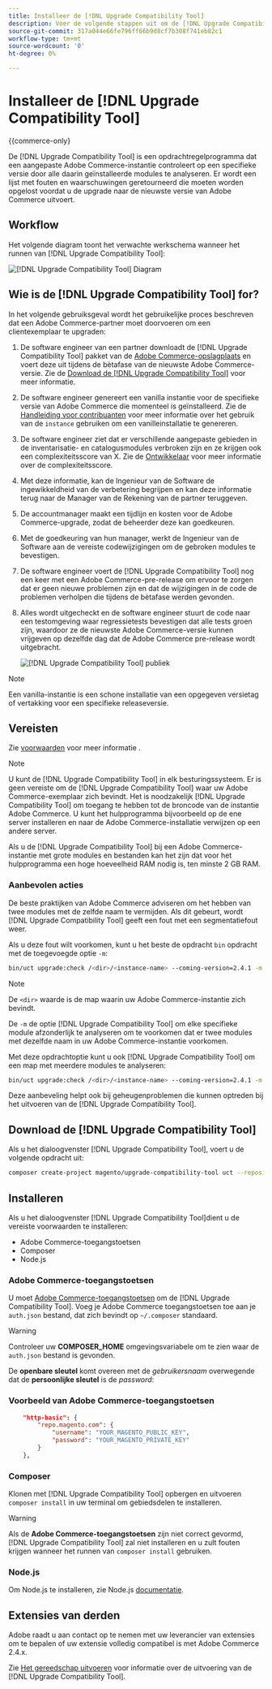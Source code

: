 ```yaml
---
title: Installeer de [!DNL Upgrade Compatibility Tool]
description: Voer de volgende stappen uit om de [!DNL Upgrade Compatibility Tool] voor uw Adobe Commerce-project.
source-git-commit: 317a044e66fe796ff66b9d8cf7b308f741eb82c1
workflow-type: tm+mt
source-wordcount: '0'
ht-degree: 0%

---
```



# Installeer de [!DNL Upgrade Compatibility Tool]

{{commerce-only}

De [!DNL Upgrade Compatibility Tool] is een opdrachtregelprogramma dat een aangepaste Adobe Commerce-instantie controleert op een specifieke versie door alle daarin geïnstalleerde modules te analyseren. Er wordt een lijst met fouten en waarschuwingen geretourneerd die moeten worden opgelost voordat u de upgrade naar de nieuwste versie van Adobe Commerce uitvoert.

## Workflow

Het volgende diagram toont het verwachte werkschema wanneer het runnen van [!DNL Upgrade Compatibility Tool]:

![[!DNL Upgrade Compatibility Tool] Diagram](../../assets/upgrade-guide/mvp-diagram-v3.png)

## Wie is de [!DNL Upgrade Compatibility Tool] for?

In het volgende gebruiksgeval wordt het gebruikelijke proces beschreven dat een Adobe Commerce-partner moet doorvoeren om een clientexemplaar te upgraden:

1. De software engineer van een partner downloadt de [!DNL Upgrade Compatibility Tool] pakket van de [Adobe Commerce-opslagplaats](https://repo.magento.com/) en voert deze uit tijdens de bètafase van de nieuwste Adobe Commerce-versie. Zie de [Download de [!DNL Upgrade Compatibility Tool]](../upgrade-compatibility-tool/install.md#download-the-upgrade-compatibility-tool) voor meer informatie.
1. De software engineer genereert een vanilla instantie voor de specifieke versie van Adobe Commerce die momenteel is geïnstalleerd. Zie de [Handleiding voor contribuanten](https://devdocs.magento.com/contributor-guide/contributing.html#vanilla-pr) voor meer informatie over het gebruik van de `instance` gebruiken om een vanilleinstallatie te genereren.
1. De software engineer ziet dat er verschillende aangepaste gebieden in de inventarisatie- en catalogusmodules verbroken zijn en ze krijgen ook een complexiteitsscore van X. Zie de [Ontwikkelaar](../upgrade-compatibility-tool/developer.md) voor meer informatie over de complexiteitsscore.
1. Met deze informatie, kan de Ingenieur van de Software de ingewikkeldheid van de verbetering begrijpen en kan deze informatie terug naar de Manager van de Rekening van de partner teruggeven.
1. De accountmanager maakt een tijdlijn en kosten voor de Adobe Commerce-upgrade, zodat de beheerder deze kan goedkeuren.
1. Met de goedkeuring van hun manager, werkt de Ingenieur van de Software aan de vereiste codewijzigingen om de gebroken modules te bevestigen.
1. De software engineer voert de [!DNL Upgrade Compatibility Tool] nog een keer met een Adobe Commerce-pre-release om ervoor te zorgen dat er geen nieuwe problemen zijn en dat de wijzigingen in de code de problemen verholpen die tijdens de bètafase werden gevonden.
1. Alles wordt uitgecheckt en de software engineer stuurt de code naar een testomgeving waar regressietests bevestigen dat alle tests groen zijn, waardoor ze de nieuwste Adobe Commerce-versie kunnen vrijgeven op dezelfde dag dat de Adobe Commerce pre-release wordt uitgebracht.

   ![[!DNL Upgrade Compatibility Tool] publiek](../../assets/upgrade-guide/audience-uct-v3.png)

>[!NOTE]
>
>Een vanilla-instantie is een schone installatie van een opgegeven versietag of vertakking voor een specifieke releaseversie.

## Vereisten

Zie [voorwaarden](../upgrade-compatibility-tool/prerequisites.md) voor meer informatie .

>[!NOTE]
>
>U kunt de [!DNL Upgrade Compatibility Tool] in elk besturingssysteem. Er is geen vereiste om de [!DNL Upgrade Compatibility Tool] waar uw Adobe Commerce-exemplaar zich bevindt. Het is noodzakelijk [!DNL Upgrade Compatibility Tool] om toegang te hebben tot de broncode van de instantie Adobe Commerce. U kunt het hulpprogramma bijvoorbeeld op de ene server installeren en naar de Adobe Commerce-installatie verwijzen op een andere server.

Als u de [!DNL Upgrade Compatibility Tool] bij een Adobe Commerce-instantie met grote modules en bestanden kan het zijn dat voor het hulpprogramma een hoge hoeveelheid RAM nodig is, ten minste 2 GB RAM.

### Aanbevolen acties

De beste praktijken van Adobe Commerce adviseren om het hebben van twee modules met de zelfde naam te vermijden. Als dit gebeurt, wordt [!DNL Upgrade Compatibility Tool] geeft een fout met een segmentatiefout weer.

Als u deze fout wilt voorkomen, kunt u het beste de opdracht `bin` opdracht met de toegevoegde optie `-m`:

```bash
bin/uct upgrade:check /<dir>/<instance-name> --coming-version=2.4.1 -m /vendor/<vendor-name>/<module-name>
```

>[!NOTE]
>
>De `<dir>` waarde is de map waarin uw Adobe Commerce-instantie zich bevindt.

De `-m` de optie [!DNL Upgrade Compatibility Tool] om elke specifieke module afzonderlijk te analyseren om te voorkomen dat er twee modules met dezelfde naam in uw Adobe Commerce-instantie voorkomen.

Met deze opdrachtoptie kunt u ook [!DNL Upgrade Compatibility Tool] om een map met meerdere modules te analyseren:

```bash
bin/uct upgrade:check /<dir>/<instance-name> --coming-version=2.4.1 -m /vendor/<vendor-name>/
```

Deze aanbeveling helpt ook bij geheugenproblemen die kunnen optreden bij het uitvoeren van de [!DNL Upgrade Compatibility Tool].

## Download de [!DNL Upgrade Compatibility Tool]

Als u het dialoogvenster [!DNL Upgrade Compatibility Tool], voert u de volgende opdracht uit:

```bash
composer create-project magento/upgrade-compatibility-tool uct --repository https://repo.magento.com
```

## Installeren

Als u het dialoogvenster [!DNL Upgrade Compatibility Tool]dient u de vereiste voorwaarden te installeren:

* Adobe Commerce-toegangstoetsen
* Composer
* Node.js

### Adobe Commerce-toegangstoetsen

U moet [Adobe Commerce-toegangstoetsen](https://devdocs.magento.com/marketplace/sellers/profile-information.html#access-keys) om de [!DNL Upgrade Compatibility Tool]. Voeg je Adobe Commerce toegangstoetsen toe aan je `auth.json` bestand, dat zich bevindt op `~/.composer` standaard.

>[!WARNING]
>
>Controleer uw **COMPOSER_HOME** omgevingsvariabele om te zien waar de `auth.json` bestand is gevonden.

De **openbare sleutel** komt overeen met de _gebruikersnaam_ overwegende dat de **persoonlijke sleutel** is de _password_:

### Voorbeeld van Adobe Commerce-toegangstoetsen

```json
    "http-basic": {
        "repo.magento.com": {
            "username": "YOUR_MAGENTO_PUBLIC_KEY",
            "password": "YOUR_MAGENTO_PRIVATE_KEY"
        }
    },
```

### Composer

Klonen met [!DNL Upgrade Compatibility Tool] opbergen en uitvoeren `composer install` in uw terminal om gebiedsdelen te installeren.

>[!WARNING]
>
>Als de **Adobe Commerce-toegangstoetsen** zijn niet correct gevormd, [!DNL Upgrade Compatibility Tool] zal niet installeren en u zult fouten krijgen wanneer het runnen van `composer install` gebruiken.

### Node.js

Om Node.js te installeren, zie Node.js [documentatie](https://nodejs.dev/learn/how-to-install-nodejs).

## Extensies van derden

Adobe raadt u aan contact op te nemen met uw leverancier van extensies om te bepalen of uw extensie volledig compatibel is met Adobe Commerce 2.4.x.

Zie [Het gereedschap uitvoeren](../upgrade-compatibility-tool/run.md) voor informatie over de uitvoering van de [!DNL Upgrade Compatibility Tool].
